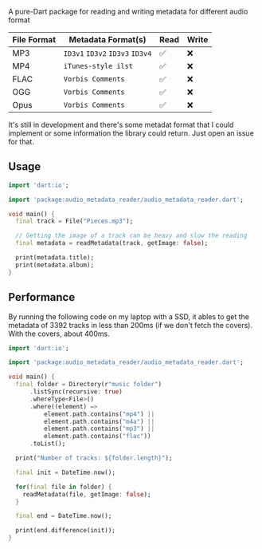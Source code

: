 A pure-Dart package for reading and writing metadata for different audio format

| File Format | Metadata Format(s)              | Read | Write |
| ----------- | ------------------------------- | ---- | ----- |
| MP3         | `ID3v1` `ID3v2` `ID3v3` `ID3v4` | ✅   | ❌    |
| MP4         | `iTunes-style ilst`             | ✅   | ❌    |
| FLAC        | `Vorbis Comments`               | ✅   | ❌    |
| OGG         | `Vorbis Comments`               | ✅   | ❌    |
| Opus        | `Vorbis Comments`               | ✅   | ❌    |

It's still in development and there's some metadat format that I could implement or some information the library could return. Just open an issue for that.

## Usage

```dart
import 'dart:io';

import 'package:audio_metadata_reader/audio_metadata_reader.dart';

void main() {
  final track = File("Pieces.mp3");

  // Getting the image of a track can be heavy and slow the reading
  final metadata = readMetadata(track, getImage: false);

  print(metadata.title);
  print(metadata.album);
}
```

## Performance

By running the following code on my laptop with a SSD, it ables to get the metadata of 3392 tracks in less than 200ms (if we don't fetch the covers). With the covers, about 400ms.

```dart
import 'dart:io';

import 'package:audio_metadata_reader/audio_metadata_reader.dart';

void main() {
  final folder = Directory(r"music folder")
      .listSync(recursive: true)
      .whereType<File>()
      .where((element) =>
          element.path.contains("mp4") ||
          element.path.contains("m4a") ||
          element.path.contains("mp3") ||
          element.path.contains("flac"))
      .toList();

  print("Number of tracks: ${folder.length}");

  final init = DateTime.now();

  for(final file in folder) {
    readMetadata(file, getImage: false);
  }

  final end = DateTime.now();

  print(end.difference(init));
}
```
